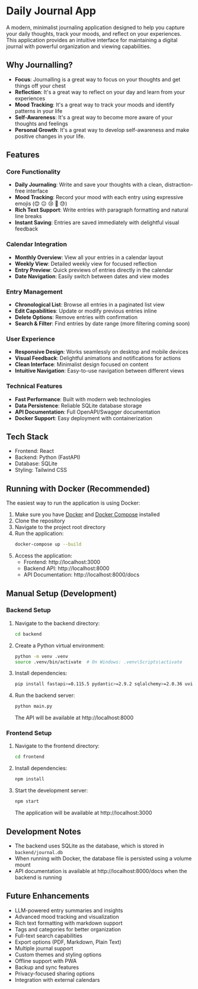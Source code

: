 # Daily Journal App

A modern, minimalist journaling application designed to help you capture your daily thoughts, track your moods, and reflect on your experiences. This application provides an intuitive interface for maintaining a digital journal with powerful organization and viewing capabilities.

## Why Journalling?

- **Focus**: Journalling is a great way to focus on your thoughts and get things off your chest
- **Reflection**: It's a great way to reflect on your day and learn from your experiences
- **Mood Tracking**: It's a great way to track your moods and identify patterns in your life
- **Self-Awareness**: It's a great way to become more aware of your thoughts and feelings
- **Personal Growth**: It's a great way to develop self-awareness and make positive changes in your life.

## Features

### Core Functionality
- **Daily Journaling**: Write and save your thoughts with a clean, distraction-free interface
- **Mood Tracking**: Record your mood with each entry using expressive emojis (😊 😐 😢 🎉 😓)
- **Rich Text Support**: Write entries with paragraph formatting and natural line breaks
- **Instant Saving**: Entries are saved immediately with delightful visual feedback

### Calendar Integration
- **Monthly Overview**: View all your entries in a calendar layout
- **Weekly View**: Detailed weekly view for focused reflection
- **Entry Preview**: Quick previews of entries directly in the calendar
- **Date Navigation**: Easily switch between dates and view modes

### Entry Management
- **Chronological List**: Browse all entries in a paginated list view
- **Edit Capabilities**: Update or modify previous entries inline
- **Delete Options**: Remove entries with confirmation
- **Search & Filter**: Find entries by date range (more filtering coming soon)

### User Experience
- **Responsive Design**: Works seamlessly on desktop and mobile devices
- **Visual Feedback**: Delightful animations and notifications for actions
- **Clean Interface**: Minimalist design focused on content
- **Intuitive Navigation**: Easy-to-use navigation between different views

### Technical Features
- **Fast Performance**: Built with modern web technologies
- **Data Persistence**: Reliable SQLite database storage
- **API Documentation**: Full OpenAPI/Swagger documentation
- **Docker Support**: Easy deployment with containerization

## Tech Stack
- Frontend: React
- Backend: Python (FastAPI)
- Database: SQLite
- Styling: Tailwind CSS

## Running with Docker (Recommended)
The easiest way to run the application is using Docker:

1. Make sure you have [Docker](https://www.docker.com/get-started) and [Docker Compose](https://docs.docker.com/compose/install/) installed
2. Clone the repository
3. Navigate to the project root directory
4. Run the application:
   ```bash
   docker-compose up --build
   ```
5. Access the application:
   - Frontend: http://localhost:3000
   - Backend API: http://localhost:8000
   - API Documentation: http://localhost:8000/docs

## Manual Setup (Development)

### Backend Setup
1. Navigate to the backend directory:
   ```bash
   cd backend
   ```
2. Create a Python virtual environment:
   ```bash
   python -m venv .venv
   source .venv/bin/activate  # On Windows: .venv\Scripts\activate
   ```
3. Install dependencies:
   ```bash
   pip install fastapi>=0.115.5 pydantic>=2.9.2 sqlalchemy>=2.0.36 uvicorn>=0.32.0
   ```
4. Run the backend server:
   ```bash
   python main.py
   ```
   The API will be available at http://localhost:8000

### Frontend Setup
1. Navigate to the frontend directory:
   ```bash
   cd frontend
   ```
2. Install dependencies:
   ```bash
   npm install
   ```
3. Start the development server:
   ```bash
   npm start
   ```
   The application will be available at http://localhost:3000

## Development Notes
- The backend uses SQLite as the database, which is stored in `backend/journal.db`
- When running with Docker, the database file is persisted using a volume mount
- API documentation is available at http://localhost:8000/docs when the backend is running

## Future Enhancements
- LLM-powered entry summaries and insights
- Advanced mood tracking and visualization
- Rich text formatting with markdown support
- Tags and categories for better organization
- Full-text search capabilities
- Export options (PDF, Markdown, Plain Text)
- Multiple journal support
- Custom themes and styling options
- Offline support with PWA
- Backup and sync features
- Privacy-focused sharing options
- Integration with external calendars
